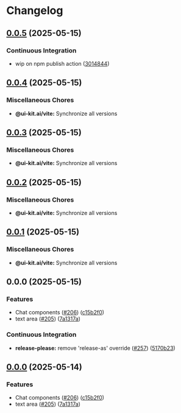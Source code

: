 # Changelog

## [0.0.5](https://github.com/alex-mcgovern/ui-kit.ai/compare/@ui-kit.ai/vite@v0.0.4...@ui-kit.ai/vite@v0.0.5) (2025-05-15)


### Continuous Integration

* wip on npm publish action ([3014844](https://github.com/alex-mcgovern/ui-kit.ai/commit/301484489287eb14713b16a28fba686e5c5040eb))

## [0.0.4](https://github.com/alex-mcgovern/ui-kit.ai/compare/@ui-kit.ai/vite@v0.0.3...@ui-kit.ai/vite@v0.0.4) (2025-05-15)


### Miscellaneous Chores

* **@ui-kit.ai/vite:** Synchronize all versions

## [0.0.3](https://github.com/alex-mcgovern/ui-kit.ai/compare/@ui-kit.ai/vite@v0.0.2...@ui-kit.ai/vite@v0.0.3) (2025-05-15)


### Miscellaneous Chores

* **@ui-kit.ai/vite:** Synchronize all versions

## [0.0.2](https://github.com/alex-mcgovern/ui-kit.ai/compare/@ui-kit.ai/vite@v0.0.1...@ui-kit.ai/vite@v0.0.2) (2025-05-15)


### Miscellaneous Chores

* **@ui-kit.ai/vite:** Synchronize all versions

## [0.0.1](https://github.com/alex-mcgovern/ui-kit.ai/compare/@ui-kit.ai/vite@v0.0.0...@ui-kit.ai/vite@v0.0.1) (2025-05-15)


### Miscellaneous Chores

* **@ui-kit.ai/vite:** Synchronize all versions

## 0.0.0 (2025-05-15)


### Features

* Chat components ([#206](https://github.com/alex-mcgovern/ui-kit.ai/issues/206)) ([c15b2f0](https://github.com/alex-mcgovern/ui-kit.ai/commit/c15b2f0df4dbd0c4123a08504704804689511259))
* text area ([#205](https://github.com/alex-mcgovern/ui-kit.ai/issues/205)) ([7a1317a](https://github.com/alex-mcgovern/ui-kit.ai/commit/7a1317a9b9a7b997e97ab59c60c16f78bedf9724))


### Continuous Integration

* **release-please:** remove 'release-as' override ([#257](https://github.com/alex-mcgovern/ui-kit.ai/issues/257)) ([5170b23](https://github.com/alex-mcgovern/ui-kit.ai/commit/5170b236357566805253a8cfa35c5d57995e49a7))

## [0.0.0](https://github.com/alex-mcgovern/ui-kit.ai/compare/@ui-kit.ai/vite-v0.0.0-alpha.3...@ui-kit.ai/vite@v0.0.0) (2025-05-14)


### Features

* Chat components ([#206](https://github.com/alex-mcgovern/ui-kit.ai/issues/206)) ([c15b2f0](https://github.com/alex-mcgovern/ui-kit.ai/commit/c15b2f0df4dbd0c4123a08504704804689511259))
* text area ([#205](https://github.com/alex-mcgovern/ui-kit.ai/issues/205)) ([7a1317a](https://github.com/alex-mcgovern/ui-kit.ai/commit/7a1317a9b9a7b997e97ab59c60c16f78bedf9724))
